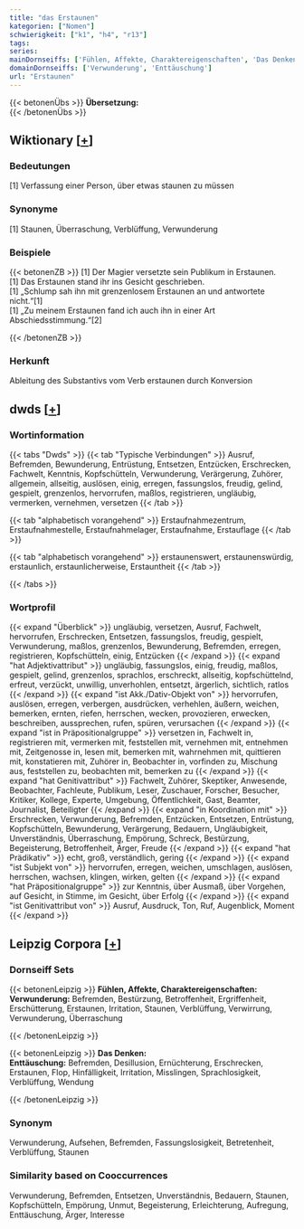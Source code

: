 ```yaml
---
title: "das Erstaunen"
kategorien: ["Nomen"]
schwierigkeit: ["k1", "h4", "r13"]
tags:
series:
mainDornseiffs: ['Fühlen, Affekte, Charaktereigenschaften', 'Das Denken']
domainDornseiffs: ['Verwunderung', 'Enttäuschung']
url: "Erstaunen"
---
```


{{< betonenÜbs >}}
**Übersetzung:**  
{{< /betonenÜbs >}}

## Wiktionary [[+](https://de.wiktionary.org/wiki/Erstaunen)]

### Bedeutungen
[1] Verfassung einer Person, über etwas staunen zu müssen  

### Synonyme
[1] Staunen, Überraschung, Verblüffung, Verwunderung  

### Beispiele
{{< betonenZB >}}
[1] Der Magier versetzte sein Publikum in Erstaunen.  
[1] Das Erstaunen stand ihr ins Gesicht geschrieben.  
[1] „Schlump sah ihn mit grenzenlosem Erstaunen an und antwortete nicht.“[1]  
[1] „Zu meinem Erstaunen fand ich auch ihn in einer Art Abschiedsstimmung.“[2]  

{{< /betonenZB >}}
### Herkunft
Ableitung des Substantivs vom Verb erstaunen durch Konversion  



## dwds [[+](https://www.dwds.de/wb/Erstaunen)]

### Wortinformation
{{< tabs "Dwds" >}}
{{< tab "Typische Verbindungen" >}}
Ausruf, Befremden, Bewunderung, Entrüstung, Entsetzen, Entzücken, Erschrecken, Fachwelt, Kenntnis, Kopfschütteln, Verwunderung, Verärgerung, Zuhörer, allgemein, allseitig, auslösen, einig, erregen, fassungslos, freudig, gelind, gespielt, grenzenlos, hervorrufen, maßlos, registrieren, ungläubig, vermerken, vernehmen, versetzen
{{< /tab >}}

{{< tab "alphabetisch vorangehend" >}}
Erstaufnahmezentrum, Erstaufnahmestelle, Erstaufnahmelager, Erstaufnahme, Erstauflage
{{< /tab >}}

{{< tab "alphabetisch vorangehend" >}}
erstaunenswert, erstaunenswürdig, erstaunlich, erstaunlicherweise, Erstauntheit
{{< /tab >}}

{{< /tabs >}}

### Wortprofil
{{< expand "Überblick" >}} ungläubig, versetzen, Ausruf, Fachwelt, hervorrufen, Erschrecken, Entsetzen, fassungslos, freudig, gespielt, Verwunderung, maßlos, grenzenlos, Bewunderung, Befremden, erregen, registrieren, Kopfschütteln, einig, Entzücken {{< /expand >}}
{{< expand "hat Adjektivattribut" >}} ungläubig, fassungslos, einig, freudig, maßlos, gespielt, gelind, grenzenlos, sprachlos, erschreckt, allseitig, kopfschüttelnd, erfreut, verzückt, unwillig, unverhohlen, entsetzt, ärgerlich, sichtlich, ratlos {{< /expand >}}
{{< expand "ist Akk./Dativ-Objekt von" >}} hervorrufen, auslösen, erregen, verbergen, ausdrücken, verhehlen, äußern, weichen, bemerken, ernten, riefen, herrschen, wecken, provozieren, erwecken, beschreiben, aussprechen, rufen, spüren, verursachen {{< /expand >}}
{{< expand "ist in Präpositionalgruppe" >}} versetzen in, Fachwelt in, registrieren mit, vermerken mit, feststellen mit, vernehmen mit, entnehmen mit, Zeitgenosse in, lesen mit, bemerken mit, wahrnehmen mit, quittieren mit, konstatieren mit, Zuhörer in, Beobachter in, vorfinden zu, Mischung aus, feststellen zu, beobachten mit, bemerken zu {{< /expand >}}
{{< expand "hat Genitivattribut" >}} Fachwelt, Zuhörer, Skeptiker, Anwesende, Beobachter, Fachleute, Publikum, Leser, Zuschauer, Forscher, Besucher, Kritiker, Kollege, Experte, Umgebung, Öffentlichkeit, Gast, Beamter, Journalist, Beteiligter {{< /expand >}}
{{< expand "in Koordination mit" >}} Erschrecken, Verwunderung, Befremden, Entzücken, Entsetzen, Entrüstung, Kopfschütteln, Bewunderung, Verärgerung, Bedauern, Ungläubigkeit, Unverständnis, Überraschung, Empörung, Schreck, Bestürzung, Begeisterung, Betroffenheit, Ärger, Freude {{< /expand >}}
{{< expand "hat Prädikativ" >}} echt, groß, verständlich, gering {{< /expand >}}
{{< expand "ist Subjekt von" >}} hervorrufen, erregen, weichen, umschlagen, auslösen, herrschen, wachsen, klingen, wirken, gelten {{< /expand >}}
{{< expand "hat Präpositionalgruppe" >}} zur Kenntnis, über Ausmaß, über Vorgehen, auf Gesicht, in Stimme, im Gesicht, über Erfolg {{< /expand >}}
{{< expand "ist Genitivattribut von" >}} Ausruf, Ausdruck, Ton, Ruf, Augenblick, Moment {{< /expand >}}

## Leipzig Corpora [[+](https://corpora.uni-leipzig.de/en/res?word=Erstaunen&corpusId=deu_newscrawl-public_2018)]

### Dornseiff Sets
{{< betonenLeipzig >}}
**Fühlen, Affekte, Charaktereigenschaften:**  
**Verwunderung:** Befremden, Bestürzung, Betroffenheit, Ergriffenheit, Erschütterung, Erstaunen, Irritation, Staunen, Verblüffung, Verwirrung, Verwunderung, Überraschung  

{{< /betonenLeipzig >}}


{{< betonenLeipzig >}}
**Das Denken:**  
**Enttäuschung:** Befremden, Desillusion, Ernüchterung, Erschrecken, Erstaunen, Flop, Hinfälligkeit, Irritation, Misslingen, Sprachlosigkeit, Verblüffung, Wendung  

{{< /betonenLeipzig >}}

### Synonym
Verwunderung, Aufsehen, Befremden, Fassungslosigkeit, Betretenheit, Verblüffung, Staunen


### Similarity based on Cooccurrences
Verwunderung, Befremden, Entsetzen, Unverständnis, Bedauern, Staunen, Kopfschütteln, Empörung, Unmut, Begeisterung, Erleichterung, Aufregung, Enttäuschung, Ärger, Interesse

